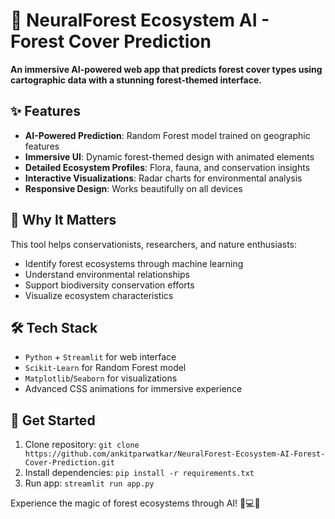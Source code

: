 # 🌲 NeuralForest Ecosystem AI - Forest Cover Prediction

**An immersive AI-powered web app that predicts forest cover types using cartographic data with a stunning forest-themed interface.**

## ✨ Features
- **AI-Powered Prediction**: Random Forest model trained on geographic features
- **Immersive UI**: Dynamic forest-themed design with animated elements
- **Detailed Ecosystem Profiles**: Flora, fauna, and conservation insights
- **Interactive Visualizations**: Radar charts for environmental analysis
- **Responsive Design**: Works beautifully on all devices

## 🌳 Why It Matters
This tool helps conservationists, researchers, and nature enthusiasts:
- Identify forest ecosystems through machine learning
- Understand environmental relationships
- Support biodiversity conservation efforts
- Visualize ecosystem characteristics

## 🛠️ Tech Stack
- `Python` + `Streamlit` for web interface
- `Scikit-Learn` for Random Forest model
- `Matplotlib`/`Seaborn` for visualizations
- Advanced CSS animations for immersive experience

## 🌿 Get Started
1. Clone repository: `git clone https://github.com/ankitparwatkar/NeuralForest-Ecosystem-AI-Forest-Cover-Prediction.git`
2. Install dependencies: `pip install -r requirements.txt`
3. Run app: `streamlit run app.py`

Experience the magic of forest ecosystems through AI! 🌲💻🌳

